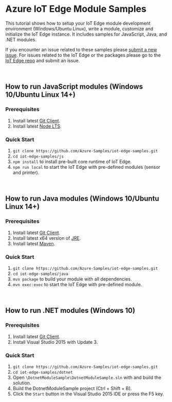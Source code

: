 # Azure IoT Edge Module Samples
This tutorial shows how to setup your IoT Edge module development environment (Windows/Ubuntu Linux), write a module, customize and initialize the IoT Edge instance. It includes samples for JavaScript, Java, and .NET modules.

If you encounter an issue related to these samples please [submit a new issue](https://github.com/Azure-Samples/iot-edge-samples/issues/new). For issues related to the IoT Edge or the packages please go to the [IoT Edge repo](https://github.com/Azure/iot-edge) and submit an issue.

<br>

## How to run JavaScript modules (Windows 10/Ubuntu Linux 14+)
### Prerequisites
1. Install latest [Git Client](https://git-scm.com/downloads).
2. Install latest [Node LTS](https://nodejs.org).
### Quick Start
1. `git clone https://github.com/Azure-Samples/iot-edge-samples.git`
2. `cd iot-edge-samples/js`
3. `npm install` to install pre-built core runtime of IoT Edge.
4. `npm run local` to start the IoT Edge with pre-defined modules (sensor and printer).

<br>

## How to run Java modules (Windows 10/Ubuntu Linux 14+)
### Prerequisites
1. Install latest [Git Client](https://git-scm.com/downloads).
2. Install latest x64 version of [JRE](http://www.oracle.com/technetwork/java/javase/downloads/jre8-downloads-2133155.html).
3. Install latest [Maven](https://maven.apache.org/install.html).
### Quick Start
1. `git clone https://github.com/Azure-Samples/iot-edge-samples.git`
2. `cd iot-edge-samples/java`
3. `mvn package` to build your module with all dependencies.
4. `mvn exec:exec` to start the IoT Edge with pre-defined module.

<br>

## How to run .NET modules (Windows 10)
### Prerequisites
1. Install latest [Git Client](https://https://git-scm.com/downloads).
2. Install Visual Studio 2015 with Update 3.
### Quick Start
1. `git clone https://github.com/Azure-Samples/iot-edge-samples.git`
2. `cd iot-edge-samples/dotnet`
3. Open `\DotnetModuleSample\DotnetModuleSample.sln` with and build the solution.
4. Build the DotnetModuleSample project (Ctrl + Shift + B).
5. Click the `Start` button in the Visual Studio 2015 IDE or press the F5 key.
